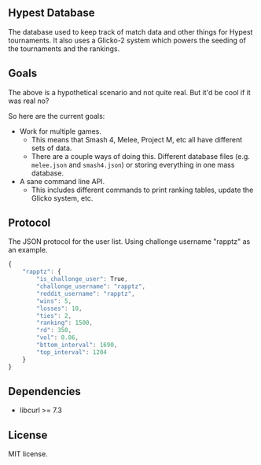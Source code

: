 ## Hypest Database

The database used to keep track of match data and other things for Hypest tournaments. It also uses a Glicko-2 system which
powers the seeding of the tournaments and the rankings.

## Goals

The above is a hypothetical scenario and not quite real. But it'd be cool if it was real no?

So here are the current goals:

- Work for multiple games.
    - This means that Smash 4, Melee, Project M, etc all have different sets of data.
    - There are a couple ways of doing this. Different database files (e.g. `melee.json` and `smash4.json`) or
      storing everything in one mass database.
- A sane command line API.
    - This includes different commands to print ranking tables, update the Glicko system, etc.

## Protocol

The JSON protocol for the user list. Using challonge username "rapptz" as an example.

```js
{
    "rapptz": {
        "is_challonge_user": True,
        "challonge_username": "rapptz",
        "reddit_username": "rapptz",
        "wins": 5,
        "losses": 10,
        "ties": 2,
        "ranking": 1500,
        "rd": 350,
        "vol": 0.06,
        "bttom_interval": 1690,
        "top_interval": 1204
    }
}
```

## Dependencies

- libcurl >= 7.3

## License

MIT license.
